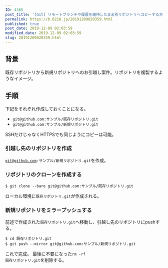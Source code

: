 ```yaml
---
ID: 4365
post_title: '[Git] リモートブランチや履歴を維持したまま別リポジトリへコピーする方法'
permalink: https://b.0218.jp/20191209020359.html
published: true
post_date: 2019-12-09 02:03:59
modified_date: 2019-12-09 02:03:59
slug: 20191209020359.html
---
```

<h2>背景</h2>

既存リポジトリから新規リポジトリへのお引越し案件。リポジトリを複製するようなイメージ。

<h2>手順</h2>

下記をそれぞれ作成しておくことになる。

<ul>
<li><code>git@github.com:サンプル/既存リポジトリ.git</code></li>
<li><code>git@github.com:サンプル/新規リポジトリ.git</code></li>
</ul>

SSHだけじゃなくHTTPSでも同じようにコピーは可能。

<h3>引越し先のリポジトリを作成</h3>

<code>git@github.com:サンプル/新規リポジトリ.git</code>を作成。

<h3>リポジトリのクローンを作成する</h3>

<pre><code>$ git clone --bare git@github.com:サンプル/既存リポジトリ.git
</code></pre>

ローカル環境に<code>既存リポジトリ.git</code>が作成される。

<h3>新規リポジトリをミラープッシュする</h3>

前述で作成された<code>既存リポジトリ.git</code>へ移動し、引越し先のリポジトリにpushする。

<pre><code>$ cd 既存リポジトリ.git
$ git push --mirror git@github.com:サンプル/新規リポジトリ.git
</code></pre>

これで完成。
最後に不要になった<code>rm -rf 既存リポジトリ.git</code>を削除する。